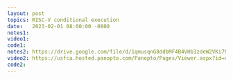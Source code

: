 ```yaml
---
layout: post
topics: RISC-V conditional execution
date:   2023-02-01 08:00:00 -0800
notes1:  
video1:  
code1:  
notes2: https://drive.google.com/file/d/1qmusqnG8ddbMF4B4VHb3zdeW2VKi7NXN/view?usp=share_link
video2: https://usfca.hosted.panopto.com/Panopto/Pages/Viewer.aspx?id=daa10b6d-1c89-419b-9ef1-af93011cd045 
code2:  
---
```

